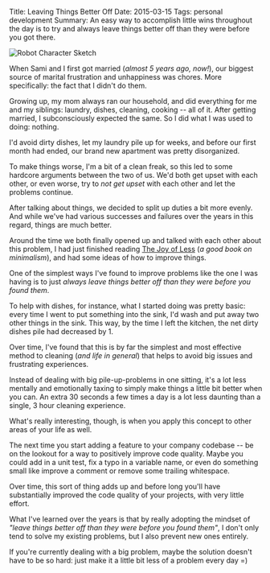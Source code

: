 Title: Leaving Things Better Off
Date: 2015-03-15
Tags: personal development
Summary: An easy way to accomplish little wins throughout the day is to try and always leave things better off than they were before you got there.


![Robot Character Sketch][]


When Sami and I first got married (*almost 5 years ago, now!*), our biggest
source of marital frustration and unhappiness was chores.  More specifically:
the fact that I didn't do them.

Growing up, my mom always ran our household, and did everything for me and my
siblings: laundry, dishes, cleaning, cooking -- all of it.  After getting
married, I subconsciously expected the same.  So I did what I was used to doing:
nothing.

I'd avoid dirty dishes, let my laundry pile up for weeks, and before our first
month had ended, our brand new apartment was pretty disorganized.

To make things worse, I'm a bit of a clean freak, so this led to some hardcore
arguments between the two of us.  We'd both get upset with each other, or even
worse, try to *not get upset* with each other and let the problems continue.

After talking about things, we decided to split up duties a bit more evenly.
And while we've had various successes and failures over the years in this
regard, things are much better.

Around the time we both finally opened up and talked with each other about this
problem, I had just finished reading [The Joy of Less][] (*a good book on
minimalism*), and had some ideas of how to improve things.

One of the simplest ways I've found to improve problems like the one I was
having is to just *always leave things better off than they were before you found
them*.

To help with dishes, for instance, what I started doing was pretty basic: every
time I went to put something into the sink, I'd wash and put away two other
things in the sink.  This way, by the time I left the kitchen, the net dirty
dishes pile had decreased by 1.

Over time, I've found that this is by far the simplest and most effective method
to cleaning (*and life in general*) that helps to avoid big issues and
frustrating experiences.

Instead of dealing with big pile-up-problems in one sitting, it's a lot less
mentally and emotionally taxing to simply make things a little bit better when
you can.  An extra 30 seconds a few times a day is a lot less daunting than a
single, 3 hour cleaning experience.

What's really interesting, though, is when you apply this concept to other areas
of your life as well.

The next time you start adding a feature to your company codebase -- be on the
lookout for a way to positively improve code quality.  Maybe you could add in a
unit test, fix a typo in a variable name, or even do something small like
improve a comment or remove some trailing whitespace.

Over time, this sort of thing adds up and before long you'll have substantially
improved the code quality of your projects, with very little effort.

What I've learned over the years is that by really adopting the mindset of
*"leave things better off than they were before you found them"*, I don't only
tend to solve my existing problems, but I also prevent new ones entirely.

If you're currently dealing with a big problem, maybe the solution doesn't have
to be so hard: just make it a little bit less of a problem every day =)


  [Robot Character Sketch]: {filename}/images/2015/robot-character-sketch.jpg "Robot Character Sketch"
  [The Joy of Less]: http://www.amazon.com/gp/product/0984087311/ref=as_li_tl?ie=UTF8&camp=1789&creative=390957&creativeASIN=0984087311&linkCode=as2&tag=randdegg-20&linkId=PNLDD6DVTWQ66KG6 "The Joy of Less"
